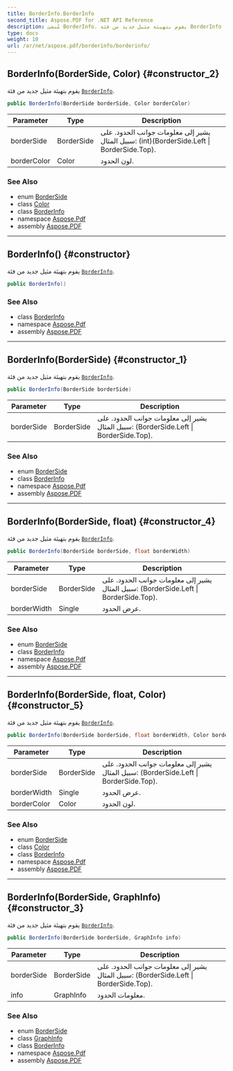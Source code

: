 ```yaml
---
title: BorderInfo.BorderInfo
second_title: Aspose.PDF for .NET API Reference
description: مُنشئ BorderInfo. يقوم بتهيئة مثيل جديد من فئة BorderInfo
type: docs
weight: 10
url: /ar/net/aspose.pdf/borderinfo/borderinfo/
---
```

## BorderInfo(BorderSide, Color) {#constructor_2}

يقوم بتهيئة مثيل جديد من فئة [`BorderInfo`](../).

```csharp
public BorderInfo(BorderSide borderSide, Color borderColor)
```

| Parameter | Type | Description |
| --- | --- | --- |
| borderSide | BorderSide | يشير إلى معلومات جوانب الحدود. على سبيل المثال: (int)(BorderSide.Left &#x7C; BorderSide.Top). |
| borderColor | Color | لون الحدود. |

### See Also

* enum [BorderSide](../../borderside/)
* class [Color](../../color/)
* class [BorderInfo](../)
* namespace [Aspose.Pdf](../../../aspose.pdf/)
* assembly [Aspose.PDF](../../../)

---

## BorderInfo() {#constructor}

يقوم بتهيئة مثيل جديد من فئة [`BorderInfo`](../).

```csharp
public BorderInfo()
```

### See Also

* class [BorderInfo](../)
* namespace [Aspose.Pdf](../../../aspose.pdf/)
* assembly [Aspose.PDF](../../../)

---

## BorderInfo(BorderSide) {#constructor_1}

يقوم بتهيئة مثيل جديد من فئة [`BorderInfo`](../).

```csharp
public BorderInfo(BorderSide borderSide)
```

| Parameter | Type | Description |
| --- | --- | --- |
| borderSide | BorderSide | يشير إلى معلومات جوانب الحدود. على سبيل المثال: (BorderSide.Left &#x7C; BorderSide.Top). |

### See Also

* enum [BorderSide](../../borderside/)
* class [BorderInfo](../)
* namespace [Aspose.Pdf](../../../aspose.pdf/)
* assembly [Aspose.PDF](../../../)

---

## BorderInfo(BorderSide, float) {#constructor_4}

يقوم بتهيئة مثيل جديد من فئة [`BorderInfo`](../).

```csharp
public BorderInfo(BorderSide borderSide, float borderWidth)
```

| Parameter | Type | Description |
| --- | --- | --- |
| borderSide | BorderSide | يشير إلى معلومات جوانب الحدود. على سبيل المثال: (BorderSide.Left &#x7C; BorderSide.Top). |
| borderWidth | Single | عرض الحدود. |

### See Also

* enum [BorderSide](../../borderside/)
* class [BorderInfo](../)
* namespace [Aspose.Pdf](../../../aspose.pdf/)
* assembly [Aspose.PDF](../../../)

---

## BorderInfo(BorderSide, float, Color) {#constructor_5}

يقوم بتهيئة مثيل جديد من فئة [`BorderInfo`](../).

```csharp
public BorderInfo(BorderSide borderSide, float borderWidth, Color borderColor)
```

| Parameter | Type | Description |
| --- | --- | --- |
| borderSide | BorderSide | يشير إلى معلومات جوانب الحدود. على سبيل المثال: (BorderSide.Left &#x7C; BorderSide.Top). |
| borderWidth | Single | عرض الحدود. |
| borderColor | Color | لون الحدود. |

### See Also

* enum [BorderSide](../../borderside/)
* class [Color](../../color/)
* class [BorderInfo](../)
* namespace [Aspose.Pdf](../../../aspose.pdf/)
* assembly [Aspose.PDF](../../../)

---

## BorderInfo(BorderSide, GraphInfo) {#constructor_3}

يقوم بتهيئة مثيل جديد من فئة [`BorderInfo`](../).

```csharp
public BorderInfo(BorderSide borderSide, GraphInfo info)
```

| Parameter | Type | Description |
| --- | --- | --- |
| borderSide | BorderSide | يشير إلى معلومات جوانب الحدود. على سبيل المثال: (BorderSide.Left &#x7C; BorderSide.Top). |
| info | GraphInfo | معلومات الحدود. |

### See Also

* enum [BorderSide](../../borderside/)
* class [GraphInfo](../../graphinfo/)
* class [BorderInfo](../)
* namespace [Aspose.Pdf](../../../aspose.pdf/)
* assembly [Aspose.PDF](../../../)